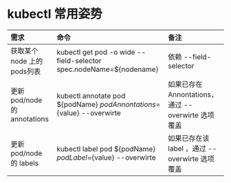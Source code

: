 # kubectl 常用姿势

| 需求 | 命令 | 备注 |
|:-----|:------|:------|
| 获取某个 node 上的 pods列表 | kubectl get pod -o wide --field-selector spec.nodeName=${nodename} | 依赖 --field-selector |
| 更新 pod/node 的 annotations | kubectl annotate pod ${podName} ${podAnnontations}=${value} --overwirte | 如果已存在 Annontations，通过 --overwirte 选项覆盖|
| 更新 pod/node 的 labels | kubectl label pod ${podName} ${podLabel}=${value} --overwirte |如果已存在该 label ，通过 --overwirte 选项覆盖|
